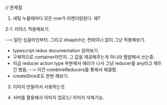 <!-- 1. 일단 한 라인에서 이동하는것 -->

<!-- 2. 크로스 라인 이동하는것

-->

<!-- 지금 문제는 아이템이 없는 라인으로 이동이 안됨.
-->
<!-- 왜냐하면 아이템이 없으니까 height가 0이 되거든. -->

<!-- 또 아이템 라인에서 다른 라인으로 이동이 안됨.
이거는 dragdropContext를 동일한 것으로 바꿔놓음으로써 해결.  -->

// 문제점

1. 세팅 누를때마다 모든 row가 리렌더링된다. 왜?

2-1. 리덕스 적용해보기.

--> 일단 싱글라인부터. 그리고 disaptch는 컨테이너 없이 그냥 적용해보기.

- typescript redux documentation 읽어보기.
- 구체적으로 container라던지. 그 값을 제공해주는게 아니라 짬밥해서 쓰는중.
- 지금 reducer action type 부분에서 에러가 나서 그냥 reducer를 any라고 해두긴 했음.
  --> 이건 combineReducers를 통해서 해결함.
- createSlice로도 한번 해보기.

3. 이미지 만들어서 사용하는것

4. 서버를 활용해서 이미지 업로드/ 이미지 삭제기능.
